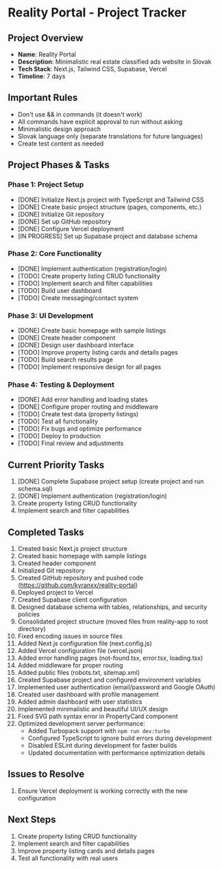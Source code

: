 # Reality Portal - Project Tracker

## Project Overview
- **Name**: Reality Portal
- **Description**: Minimalistic real estate classified ads website in Slovak
- **Tech Stack**: Next.js, Tailwind CSS, Supabase, Vercel
- **Timeline**: 7 days

## Important Rules
- Don't use && in commands (it doesn't work)
- All commands have explicit approval to run without asking
- Minimalistic design approach
- Slovak language only (separate translations for future languages)
- Create test content as needed

## Project Phases & Tasks

### Phase 1: Project Setup
- [DONE] Initialize Next.js project with TypeScript and Tailwind CSS
- [DONE] Create basic project structure (pages, components, etc.)
- [DONE] Initialize Git repository
- [DONE] Set up GitHub repository
- [DONE] Configure Vercel deployment
- [IN PROGRESS] Set up Supabase project and database schema

### Phase 2: Core Functionality
- [DONE] Implement authentication (registration/login)
- [TODO] Create property listing CRUD functionality
- [TODO] Implement search and filter capabilities
- [TODO] Build user dashboard
- [TODO] Create messaging/contact system

### Phase 3: UI Development
- [DONE] Create basic homepage with sample listings
- [DONE] Create header component
- [DONE] Design user dashboard interface
- [TODO] Improve property listing cards and details pages
- [TODO] Build search results page
- [TODO] Implement responsive design for all pages

### Phase 4: Testing & Deployment
- [DONE] Add error handling and loading states
- [DONE] Configure proper routing and middleware
- [TODO] Create test data (property listings)
- [TODO] Test all functionality
- [TODO] Fix bugs and optimize performance
- [TODO] Deploy to production
- [TODO] Final review and adjustments

## Current Priority Tasks
1. [DONE] Complete Supabase project setup (create project and run schema.sql)
2. [DONE] Implement authentication (registration/login)
3. Create property listing CRUD functionality
4. Implement search and filter capabilities

## Completed Tasks
1. Created basic Next.js project structure
2. Created basic homepage with sample listings
3. Created header component
4. Initialized Git repository
5. Created GitHub repository and pushed code (https://github.com/kyranxx/reality-portal)
6. Deployed project to Vercel
7. Created Supabase client configuration
8. Designed database schema with tables, relationships, and security policies
9. Consolidated project structure (moved files from reality-app to root directory)
10. Fixed encoding issues in source files
11. Added Next.js configuration file (next.config.js)
12. Added Vercel configuration file (vercel.json)
13. Added error handling pages (not-found.tsx, error.tsx, loading.tsx)
14. Added middleware for proper routing
15. Added public files (robots.txt, sitemap.xml)
16. Created Supabase project and configured environment variables
17. Implemented user authentication (email/password and Google OAuth)
18. Created user dashboard with profile management
19. Added admin dashboard with user statistics
20. Implemented minimalistic and beautiful UI/UX design
21. Fixed SVG path syntax error in PropertyCard component
22. Optimized development server performance:
    - Added Turbopack support with `npm run dev:turbo`
    - Configured TypeScript to ignore build errors during development
    - Disabled ESLint during development for faster builds
    - Updated documentation with performance optimization details

## Issues to Resolve
1. Ensure Vercel deployment is working correctly with the new configuration

## Next Steps
1. Create property listing CRUD functionality
2. Implement search and filter capabilities
3. Improve property listing cards and details pages
4. Test all functionality with real users
